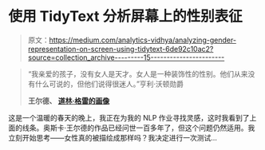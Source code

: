 # 使用 TidyText 分析屏幕上的性别表征

> 原文：<https://medium.com/analytics-vidhya/analyzing-gender-representation-on-screen-using-tidytext-6de92c10ac2?source=collection_archive---------15----------------------->

> “我亲爱的孩子，没有女人是天才。女人是一种装饰性的性别。他们从来没有什么可说的，但他们说得很迷人。”亨利·沃顿勋爵
> 
> **王尔德、** [**道林·格雷的画像**](https://genius.com/Oscar-wilde-the-picture-of-dorian-gray-chap-4-annotated)

这是一个温暖的春天的晚上，我正在为我的 NLP 作业寻找灵感，这时我看到了上面的线条。奥斯卡·王尔德的作品已经问世一百多年了，但这个问题仍然适用。我立刻开始思考——女性真的被描绘成那样吗？我决定进行一次测试…
